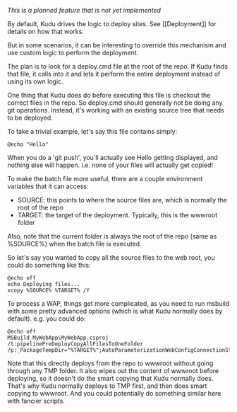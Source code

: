 *This is a planned feature that is not yet implemented*

By default, Kudu drives the logic to deploy sites. See [[Deployment]] for details on how that works.

But in some scenarios, it can be interesting to override this mechanism and use custom logic to perform the deployment.

The plan is to look for a deploy.cmd file at the root of the repo. If Kudu finds that file, it calls into it and lets it perform the entire deployment instead of using its own logic.

One thing that Kudu does do before executing this file is checkout the correct files in the repo. So deploy.cmd should generally not be doing any git operations. Instead, it's working with an existing source tree that needs to be deployed.

To take a trivial example, let's say this file contains simply:

    @echo "Hello"

When you do a 'git push', you'll actually see Hello getting displayed, and nothing else will happen. i.e. none of your files will actually get copied!

To make the batch file more useful, there are a couple environment variables that it can access:

- SOURCE: this points to where the source files are, which is normally the root of the repo
- TARGET: the target of the deployment. Typically, this is the wwwroot folder

Also, note that the current folder is always the root of the repo (same as %SOURCE%) when the batch file is executed.

So let's say you wanted to copy all the source files to the web root, you could do something like this:

    @echo off
    echo Deploying files...
    xcopy %SOURCE% %TARGET% /Y

To process a WAP, things get more complicated, as you need to run msbuild with some pretty advanced options (which is what Kudu normally does by default). e.g. you could do:

    @echo off
    MSBuild MyWebApp\MyWebApp.csproj /t:pipelinePreDeployCopyAllFilesToOneFolder /p:_PackageTempDir="%TARGET%";AutoParameterizationWebConfigConnectionStrings=false;Configuration=Debug;SolutionDir="%SOURCE%"
    
Note that this directly deploys from the repo to wwwroot without going through any TMP folder. It also wipes out the content of wwwroot before deploying, so it doesn't do the smart copying that Kudu normally does. That's why Kudu normally deploys to TMP first, and then does smart copying to wwwroot. And you could potentially do something similar here with fancier scripts.
